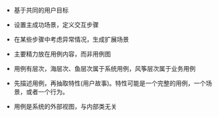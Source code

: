 - 基于共同的用户目标
- 设置主成功场景，定义交互步骤
- 在某些步骤中考虑异常情况，生成扩展场景

- 主要精力放在用例内容，而非用例图
- 用例有层次，海层次、鱼层次属于系统用例，风筝层次属于业务用例

- 先描述用例，再抽取特性(用户故事)。特性可能是一个完整的用例，一个场景，或者一个行为。 

- 用例是系统的外部视图，与内部类无关


